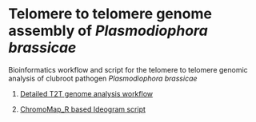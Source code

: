 # Telomere to telomere genome assembly of *Plasmodiophora brassicae*

Bioinformatics workflow and script for the telomere to telomere genomic analysis of clubroot pathogen *Plasmodiophora brassicae*  


01.  [Detailed T2T genome analysis workflow](https://github.com/M-Asim-Javed/T2T_bioinformatics_workflow/blob/main/T2T_genome_assembly_workflow.md)

2. [ChromoMap_R based Ideogram script](https://github.com/M-Asim-Javed/T2T_bioinformatics_workflow/blob/main/R_Ideogram.md)